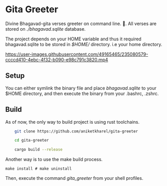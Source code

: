 # Gita Greeter

Divine Bhagavad-gita verses greeter on command line. 🙏. All verses are stored on _./bhagavad.sqlite_ database.

The project depends on your HOME variable and thus it required bhagavad.sqlite to be stored in _$HOME/_ directory. i.e your home directory.

https://user-images.githubusercontent.com/49165465/235080579-ccccd410-4ebc-4f32-b090-e98c791c3820.mp4

## Setup

You can either symlink the binary file and place _bhagavad.sqlite_ to your $HOME directory, and then execute the binary from your .bashrc, .zshrc.

## Build

As of now, the only way to build project is using rust toolchains.

```sh
    git clone https://github.com/aniketkharel/gita-greeter

    cd gita-greeter

    cargo build --release
```
Another way is to use the make build process.
```console
make install # make uninstall
```
Then, execute the command *gita_greeter* from your shell profiles.
